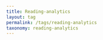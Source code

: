 ```yaml
---
title: Reading-analytics
layout: tag
permalink: /tags/reading-analytics
taxonomy: reading-analytics
---
```

